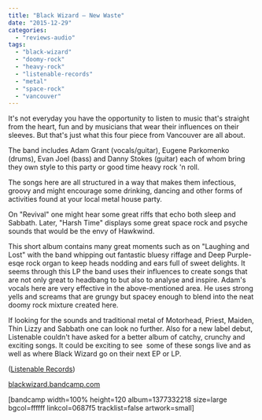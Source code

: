 ```yaml
---
title: "Black Wizard – New Waste"
date: "2015-12-29"
categories: 
  - "reviews-audio"
tags: 
  - "black-wizard"
  - "doomy-rock"
  - "heavy-rock"
  - "listenable-records"
  - "metal"
  - "space-rock"
  - "vancouver"
---
```


It's not everyday you have the opportunity to listen to music that's straight from the heart, fun and by musicians that wear their influences on their sleeves. But that's just what this four piece from Vancouver are all about.

The band includes Adam Grant (vocals/guitar), Eugene Parkomenko (drums), Evan Joel (bass) and Danny Stokes (guitar) each of whom bring they own style to this party or good time heavy rock 'n roll.

The songs here are all structured in a way that makes them infectious, groovy and might encourage some drinking, dancing and other forms of activities found at your local metal house party.

On "Revival" one might hear some great riffs that echo both sleep and Sabbath. Later, "Harsh Time" displays some great space rock and psyche sounds that would be the envy of Hawkwind.

This short album contains many great moments such as on "Laughing and Lost" with the band whipping out fantastic bluesy riffage and Deep Purple-esqe rock organ to keep heads nodding and ears full of sweet delights. It seems through this LP the band uses their influences to create songs that are not only great to headbang to but also to analyse and inspire. Adam's vocals here are very effective in the above-mentioned area. He uses strong yells and screams that are grungy but spacey enough to blend into the neat doomy rock mixture created here.

If looking for the sounds and traditional metal of Motorhead, Priest, Maiden, Thin Lizzy and Sabbath one can look no further. Also for a new label debut, Listenable couldn't have asked for a better album of catchy, crunchy and exciting songs. It could be exciting to see  some of these songs live and as well as where Black Wizard go on their next EP or LP.

([Listenable Records](http://www.listenable.net/))

[blackwizard.bandcamp.com](https://blackwizard.bandcamp.com/)

\[bandcamp width=100% height=120 album=1377332218 size=large bgcol=ffffff linkcol=0687f5 tracklist=false artwork=small\]
